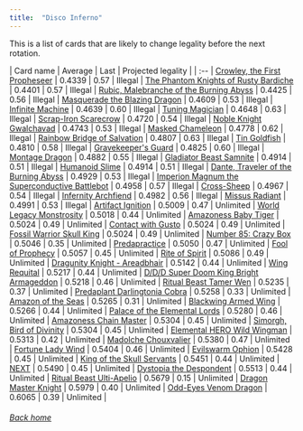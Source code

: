 ```yaml
---
title:  "Disco Inferno"
---
```


This is a list of cards that are likely to change legality before the next rotation.

| Card name | Average | Last | Projected legality |
| :-- |
[Crowley, the First Propheseer](https://db.ygoprodeck.com/card/?search=Crowley,%20the%20First%20Propheseer) | 0.4339 | 0.57 | Illegal |
[The Phantom Knights of Rusty Bardiche](https://db.ygoprodeck.com/card/?search=The%20Phantom%20Knights%20of%20Rusty%20Bardiche) | 0.4401 | 0.57 | Illegal |
[Rubic, Malebranche of the Burning Abyss](https://db.ygoprodeck.com/card/?search=Rubic,%20Malebranche%20of%20the%20Burning%20Abyss) | 0.4425 | 0.56 | Illegal |
[Masquerade the Blazing Dragon](https://db.ygoprodeck.com/card/?search=Masquerade%20the%20Blazing%20Dragon) | 0.4609 | 0.53 | Illegal |
[Infinite Machine](https://db.ygoprodeck.com/card/?search=Infinite%20Machine) | 0.4639 | 0.60 | Illegal |
[Tuning Magician](https://db.ygoprodeck.com/card/?search=Tuning%20Magician) | 0.4648 | 0.63 | Illegal |
[Scrap-Iron Scarecrow](https://db.ygoprodeck.com/card/?search=Scrap-Iron%20Scarecrow) | 0.4720 | 0.54 | Illegal |
[Noble Knight Gwalchavad](https://db.ygoprodeck.com/card/?search=Noble%20Knight%20Gwalchavad) | 0.4743 | 0.53 | Illegal |
[Masked Chameleon](https://db.ygoprodeck.com/card/?search=Masked%20Chameleon) | 0.4778 | 0.62 | Illegal |
[Rainbow Bridge of Salvation](https://db.ygoprodeck.com/card/?search=Rainbow%20Bridge%20of%20Salvation) | 0.4807 | 0.63 | Illegal |
[Tin Goldfish](https://db.ygoprodeck.com/card/?search=Tin%20Goldfish) | 0.4810 | 0.58 | Illegal |
[Gravekeeper's Guard](https://db.ygoprodeck.com/card/?search=Gravekeeper's%20Guard) | 0.4825 | 0.60 | Illegal |
[Montage Dragon](https://db.ygoprodeck.com/card/?search=Montage%20Dragon) | 0.4882 | 0.55 | Illegal |
[Gladiator Beast Samnite](https://db.ygoprodeck.com/card/?search=Gladiator%20Beast%20Samnite) | 0.4914 | 0.51 | Illegal |
[Humanoid Slime](https://db.ygoprodeck.com/card/?search=Humanoid%20Slime) | 0.4914 | 0.51 | Illegal |
[Dante, Traveler of the Burning Abyss](https://db.ygoprodeck.com/card/?search=Dante,%20Traveler%20of%20the%20Burning%20Abyss) | 0.4929 | 0.53 | Illegal |
[Imperion Magnum the Superconductive Battlebot](https://db.ygoprodeck.com/card/?search=Imperion%20Magnum%20the%20Superconductive%20Battlebot) | 0.4958 | 0.57 | Illegal |
[Cross-Sheep](https://db.ygoprodeck.com/card/?search=Cross-Sheep) | 0.4967 | 0.54 | Illegal |
[Infernity Archfiend](https://db.ygoprodeck.com/card/?search=Infernity%20Archfiend) | 0.4982 | 0.56 | Illegal |
[Missus Radiant](https://db.ygoprodeck.com/card/?search=Missus%20Radiant) | 0.4991 | 0.53 | Illegal |
[Artifact Ignition](https://db.ygoprodeck.com/card/?search=Artifact%20Ignition) | 0.5009 | 0.47 | Unlimited |
[World Legacy Monstrosity](https://db.ygoprodeck.com/card/?search=World%20Legacy%20Monstrosity) | 0.5018 | 0.44 | Unlimited |
[Amazoness Baby Tiger](https://db.ygoprodeck.com/card/?search=Amazoness%20Baby%20Tiger) | 0.5024 | 0.49 | Unlimited |
[Contact with Gusto](https://db.ygoprodeck.com/card/?search=Contact%20with%20Gusto) | 0.5024 | 0.49 | Unlimited |
[Fossil Warrior Skull King](https://db.ygoprodeck.com/card/?search=Fossil%20Warrior%20Skull%20King) | 0.5024 | 0.49 | Unlimited |
[Number 85: Crazy Box](https://db.ygoprodeck.com/card/?search=Number%2085:%20Crazy%20Box) | 0.5046 | 0.35 | Unlimited |
[Predapractice](https://db.ygoprodeck.com/card/?search=Predapractice) | 0.5050 | 0.47 | Unlimited |
[Fool of Prophecy](https://db.ygoprodeck.com/card/?search=Fool%20of%20Prophecy) | 0.5057 | 0.45 | Unlimited |
[Rite of Spirit](https://db.ygoprodeck.com/card/?search=Rite%20of%20Spirit) | 0.5086 | 0.49 | Unlimited |
[Dragunity Knight - Areadbhair](https://db.ygoprodeck.com/card/?search=Dragunity%20Knight%20-%20Areadbhair) | 0.5142 | 0.44 | Unlimited |
[Wing Requital](https://db.ygoprodeck.com/card/?search=Wing%20Requital) | 0.5217 | 0.44 | Unlimited |
[D/D/D Super Doom King Bright Armageddon](https://db.ygoprodeck.com/card/?search=D/D/D%20Super%20Doom%20King%20Bright%20Armageddon) | 0.5218 | 0.46 | Unlimited |
[Ritual Beast Tamer Wen](https://db.ygoprodeck.com/card/?search=Ritual%20Beast%20Tamer%20Wen) | 0.5235 | 0.37 | Unlimited |
[Predaplant Darlingtonia Cobra](https://db.ygoprodeck.com/card/?search=Predaplant%20Darlingtonia%20Cobra) | 0.5258 | 0.33 | Unlimited |
[Amazon of the Seas](https://db.ygoprodeck.com/card/?search=Amazon%20of%20the%20Seas) | 0.5265 | 0.31 | Unlimited |
[Blackwing Armed Wing](https://db.ygoprodeck.com/card/?search=Blackwing%20Armed%20Wing) | 0.5266 | 0.44 | Unlimited |
[Palace of the Elemental Lords](https://db.ygoprodeck.com/card/?search=Palace%20of%20the%20Elemental%20Lords) | 0.5280 | 0.46 | Unlimited |
[Amazoness Chain Master](https://db.ygoprodeck.com/card/?search=Amazoness%20Chain%20Master) | 0.5304 | 0.45 | Unlimited |
[Simorgh, Bird of Divinity](https://db.ygoprodeck.com/card/?search=Simorgh,%20Bird%20of%20Divinity) | 0.5304 | 0.45 | Unlimited |
[Elemental HERO Wild Wingman](https://db.ygoprodeck.com/card/?search=Elemental%20HERO%20Wild%20Wingman) | 0.5313 | 0.42 | Unlimited |
[Madolche Chouxvalier](https://db.ygoprodeck.com/card/?search=Madolche%20Chouxvalier) | 0.5380 | 0.47 | Unlimited |
[Fortune Lady Wind](https://db.ygoprodeck.com/card/?search=Fortune%20Lady%20Wind) | 0.5404 | 0.46 | Unlimited |
[Evilswarm Ophion](https://db.ygoprodeck.com/card/?search=Evilswarm%20Ophion) | 0.5428 | 0.45 | Unlimited |
[King of the Skull Servants](https://db.ygoprodeck.com/card/?search=King%20of%20the%20Skull%20Servants) | 0.5451 | 0.44 | Unlimited |
[NEXT](https://db.ygoprodeck.com/card/?search=NEXT) | 0.5490 | 0.45 | Unlimited |
[Dystopia the Despondent](https://db.ygoprodeck.com/card/?search=Dystopia%20the%20Despondent) | 0.5513 | 0.44 | Unlimited |
[Ritual Beast Ulti-Apelio](https://db.ygoprodeck.com/card/?search=Ritual%20Beast%20Ulti-Apelio) | 0.5679 | 0.15 | Unlimited |
[Dragon Master Knight](https://db.ygoprodeck.com/card/?search=Dragon%20Master%20Knight) | 0.5979 | 0.40 | Unlimited |
[Odd-Eyes Venom Dragon](https://db.ygoprodeck.com/card/?search=Odd-Eyes%20Venom%20Dragon) | 0.6065 | 0.39 | Unlimited |

###### [Back home](index)